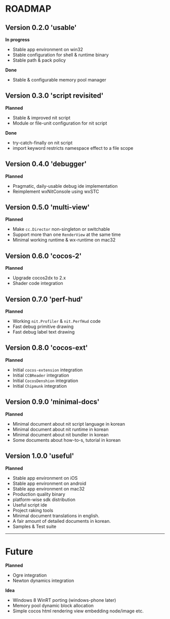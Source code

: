 ROADMAP
=======

Version 0.2.0 'usable'
-------------

**In progress**

- Stable app environment on win32
- Stable configuration for shell & runtime binary
- Stable path & pack policy

**Done**

- Stable & configurable memory pool manager


Version 0.3.0 'script revisited'
--------------

**Planned**

- Stable & improved nit script
- Module or file-unit configuration for nit script

**Done**

- try-catch-finally on nit script
- import keyword restricts namespace effect to a file scope


Version 0.4.0 'debugger'
--------------

**Planned**

- Pragmatic, daily-usable debug ide implementation
- Reimplement wxNitConsole using wxSTC


Version 0.5.0 'multi-view'
--------------

**Planned**

- Make `cc.Director` non-singleton or switchable
- Support more than one `RenderView` at the same time
- Minimal working runtime & wx-runtime on mac32


Version 0.6.0 'cocos-2'
--------------

**Planned**

- Upgrade cocos2dx to 2.x
- Shader code integration


Version 0.7.0 'perf-hud'
-------------

**Planned**

- Working `nit.Profiler` & `nit.PerfHud` code
- Fast debug primitive drawing
- Fast debug label text drawing


Version 0.8.0 'cocos-ext'
-------------

**Planned**

- Initial `cocos-extension` integration
- Initial `CCBReader` integration
- Initial `CocosDenshion` integration
- Initial `Chipmunk` integration


Version 0.9.0 'minimal-docs'
-------------

**Planned**

- Minimal document about nit script language in korean
- Minimal document about nit runtime in korean
- Minimal document about nit bundler in korean
- Some documents about how-to-s, tutorial in korean


Version 1.0.0 'useful'
-------------

**Planned**

- Stable app environment on iOS
- Stable app environment on android
- Stable app environment on mac32
- Production quality binary
- platform-wise sdk distribution
- Useful script ide
- Project raking tools
- Minimal document translations in english.
- A fair amount of detailed documents in korean.
- Samples & Test suite

---

Future
======

**Planned**

- Ogre integration
- Newton dynamics integration

**Idea**

- Windows 8 WinRT porting (windows-phone later)
- Memory pool dynamic block allocation
- Simple cocos html rendering view embedding node/image etc.













